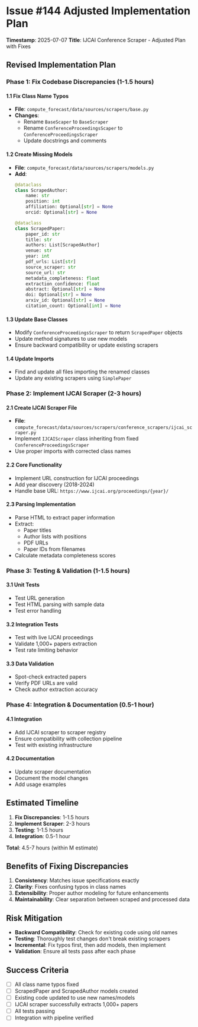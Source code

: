 # Issue #144 Adjusted Implementation Plan

**Timestamp**: 2025-07-07
**Title**: IJCAI Conference Scraper - Adjusted Plan with Fixes

## Revised Implementation Plan

### Phase 1: Fix Codebase Discrepancies (1-1.5 hours)

#### 1.1 Fix Class Name Typos
- **File**: `compute_forecast/data/sources/scrapers/base.py`
- **Changes**:
  - Rename `BaseScaper` to `BaseScraper`
  - Rename `ConferenceProceedingsScaper` to `ConferenceProceedingsScraper`
  - Update docstrings and comments

#### 1.2 Create Missing Models
- **File**: `compute_forecast/data/sources/scrapers/models.py`
- **Add**:
  ```python
  @dataclass
  class ScrapedAuthor:
      name: str
      position: int
      affiliation: Optional[str] = None
      orcid: Optional[str] = None

  @dataclass
  class ScrapedPaper:
      paper_id: str
      title: str
      authors: List[ScrapedAuthor]
      venue: str
      year: int
      pdf_urls: List[str]
      source_scraper: str
      source_url: str
      metadata_completeness: float
      extraction_confidence: float
      abstract: Optional[str] = None
      doi: Optional[str] = None
      arxiv_id: Optional[str] = None
      citation_count: Optional[int] = None
  ```

#### 1.3 Update Base Classes
- Modify `ConferenceProceedingsScraper` to return `ScrapedPaper` objects
- Update method signatures to use new models
- Ensure backward compatibility or update existing scrapers

#### 1.4 Update Imports
- Find and update all files importing the renamed classes
- Update any existing scrapers using `SimplePaper`

### Phase 2: Implement IJCAI Scraper (2-3 hours)

#### 2.1 Create IJCAI Scraper File
- **File**: `compute_forecast/data/sources/scrapers/conference_scrapers/ijcai_scraper.py`
- Implement `IJCAIScraper` class inheriting from fixed `ConferenceProceedingsScraper`
- Use proper imports with corrected class names

#### 2.2 Core Functionality
- Implement URL construction for IJCAI proceedings
- Add year discovery (2018-2024)
- Handle base URL: `https://www.ijcai.org/proceedings/{year}/`

#### 2.3 Parsing Implementation
- Parse HTML to extract paper information
- Extract:
  - Paper titles
  - Author lists with positions
  - PDF URLs
  - Paper IDs from filenames
- Calculate metadata completeness scores

### Phase 3: Testing & Validation (1-1.5 hours)

#### 3.1 Unit Tests
- Test URL generation
- Test HTML parsing with sample data
- Test error handling

#### 3.2 Integration Tests
- Test with live IJCAI proceedings
- Validate 1,000+ papers extraction
- Test rate limiting behavior

#### 3.3 Data Validation
- Spot-check extracted papers
- Verify PDF URLs are valid
- Check author extraction accuracy

### Phase 4: Integration & Documentation (0.5-1 hour)

#### 4.1 Integration
- Add IJCAI scraper to scraper registry
- Ensure compatibility with collection pipeline
- Test with existing infrastructure

#### 4.2 Documentation
- Update scraper documentation
- Document the model changes
- Add usage examples

## Estimated Timeline

1. **Fix Discrepancies**: 1-1.5 hours
2. **Implement Scraper**: 2-3 hours
3. **Testing**: 1-1.5 hours
4. **Integration**: 0.5-1 hour

**Total**: 4.5-7 hours (within M estimate)

## Benefits of Fixing Discrepancies

1. **Consistency**: Matches issue specifications exactly
2. **Clarity**: Fixes confusing typos in class names
3. **Extensibility**: Proper author modeling for future enhancements
4. **Maintainability**: Clear separation between scraped and processed data

## Risk Mitigation

- **Backward Compatibility**: Check for existing code using old names
- **Testing**: Thoroughly test changes don't break existing scrapers
- **Incremental**: Fix typos first, then add models, then implement
- **Validation**: Ensure all tests pass after each phase

## Success Criteria

- [ ] All class name typos fixed
- [ ] ScrapedPaper and ScrapedAuthor models created
- [ ] Existing code updated to use new names/models
- [ ] IJCAI scraper successfully extracts 1,000+ papers
- [ ] All tests passing
- [ ] Integration with pipeline verified
